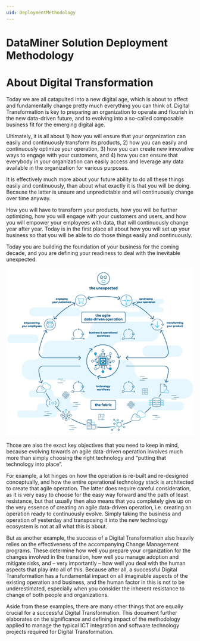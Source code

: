 ```yaml
---
uid: DeploymentMethodology
---
```


# DataMiner Solution Deployment Methodology

# About Digital Transformation

Today we are all catapulted into a new digital age, which is about to affect and fundamentally change pretty much everything you can think of. Digital Transformation is key to preparing an organization to operate and flourish in the new data-driven future, and to evolving into a so-called composable business fit for the emerging digital age.

Ultimately, it is all about 1) how you will ensure that your organization can easily and continuously transform its products, 2) how you can easily and continuously optimize your operation, 3) how you can create new innovative ways to engage with your customers, and 4) how you can ensure that everybody in your organization can easily access and leverage any data available in the organization for various purposes.

It is effectively much more about your future ability to do all these things easily and continuously, than about what exactly it is that you will be doing. Because the latter is unsure and unpredictable and will continuously change over time anyway.

How you will have to transform your products, how you will be further optimizing, how you will engage with your customers and users, and how you will empower your employees with data, that will continuously change year after year. Today is in the first place all about how you will set up your business so that you will be able to do those things easily and continuously.

Today you are building the foundation of your business for the coming decade, and you are defining your readiness to deal with the inevitable unexpected.

![](../../images/GRAPH_DigitalTransformation.jpg)

Those are also the exact key objectives that you need to keep in mind, because evolving towards an agile data-driven operation involves much more than simply choosing the right technology and “putting that technology into place”.

For example, a lot hinges on how the operation is re-built and re-designed conceptually, and how the entire operational technology stack is architected to create that agile operation. The latter does require careful consideration, as it is very easy to choose for the easy way forward and the path of least resistance, but that usually then also means that you completely give up on the very essence of creating an agile data-driven operation, i.e. creating an operation ready to continuously evolve. Simply taking the business and operation of yesterday and transposing it into the new technology ecosystem is not at all what this is about.

But as another example, the success of a Digital Transformation also heavily relies on the effectiveness of the accompanying Change Management programs. These determine how well you prepare your organization for the changes involved in the transition, how well you manage adoption and mitigate risks, and – very importantly – how well you deal with the human aspects that play into all of this. Because after all, a successful Digital Transformation has a fundamental impact on all imaginable aspects of the existing operation and business, and the human factor in this is not to be underestimated, especially when you consider the inherent resistance to change of both people and organizations.

Aside from these examples, there are many other things that are equally crucial for a successful Digital Transformation. This document further elaborates on the significance and defining impact of the methodology applied to manage the typical ICT integration and software technology projects required for Digital Transformation.
